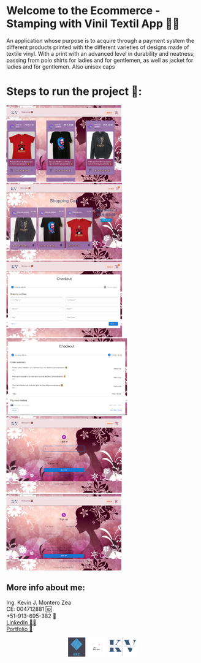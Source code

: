 # Welcome to the Ecommerce - Stamping with Vinil Textil App 👕👖

An application whose purpose is to acquire through a payment system the different products 
printed with the different varieties of designs made of textile vinyl. 
With a print with an advanced level in durability and neatness; passing from polo shirts for ladies and for gentlemen, 
as well as jacket for ladies and for gentlemen. Also unisex caps

# Steps to run the project 🚨:
<p align="cener">
  <img height="200" src="./img/1.png" />
  <img height="200" src="./img/2.png" />
  <img height="200" src="./img/3.png" />
  <img height="200" src="./img/4.png" />
  <img height="200" src="./img/5.png" />
  <img height="200" src="./img/6.png" />
</p>


## More info about me: 
<div id="badges" >
Ing. Kevin J. Montero Zea 
</div>
<div id="badges" >
CE: 004712881 🆔
</div>
<div id="badges" >
+51-913-695-382 📱
</div>
<div id="badges" >
<a href="https://www.linkedin.com/in/kevin913montero/">
    LinkedIn 👨‍🦰
  </a>
</div>
<div id="badges" >
<a href="https://portfoliokjmz.netlify.app/">
    Portfolio 💼
  </a>
</div>


<p align="center">
<img height="50" src="./img/logo2.png" />
<img height="50" src="./img/logo3.png" />
<img height="50" src="./img/Sin título.png" />
</p>
